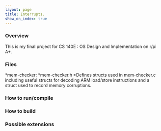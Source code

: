```yaml
---
layout: page
title: Interrupts.
show_on_index: true
---
```


### Overview

This is my final project for CS 140E : OS Design and Implementation on r/pi A+.

### Files

  *mem-checker:
      *mem-checker.h
        *Defines structs used in mem-checker.c including useful structs for decoding ARM load/store instructions and a struct           used to record memory corruptions.

### How to run/compile

### How to build

### Possible extensions
